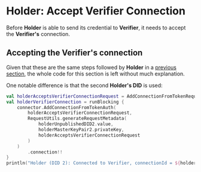 # Holder: Accept Verifier Connection

Before **Holder** is able to send its credential to **Verifier**, it needs to accept the **Verifier's** connection.

## Accepting the Verifier's connection

Given that these are the same steps followed by **Holder** in a [previous section](/docs/integration-tutorial/holder-accept-issuer-connection), the whole code for this section is left without much explanation.

One notable difference is that the second **Holder's DID** is used:

```kotlin
val holderAcceptsVerifierConnectionRequest = AddConnectionFromTokenRequest(token = verifierConnectionToken)
val holderVerifierConnection = runBlocking {
    connector.AddConnectionFromTokenAuth(
        holderAcceptsVerifierConnectionRequest,
        RequestUtils.generateRequestMetadata(
            holderUnpublishedDID2.value,
            holderMasterKeyPair2.privateKey,
            holderAcceptsVerifierConnectionRequest
        )
    )
        .connection!!
}
println("Holder (DID 2): Connected to Verifier, connectionId = ${holderVerifierConnection.connectionId}")
```
